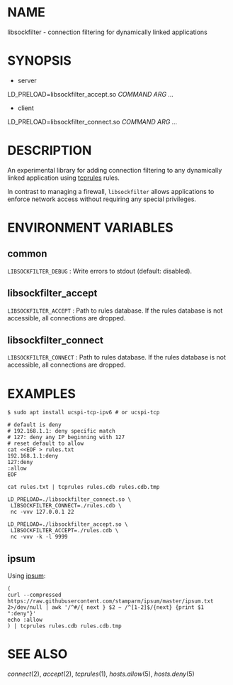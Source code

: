 # NAME

libsockfilter - connection filtering for dynamically linked applications

# SYNOPSIS

* server

LD\_PRELOAD=libsockfilter\_accept.so *COMMAND* *ARG* *...*

* client

LD\_PRELOAD=libsockfilter\_connect.so *COMMAND* *ARG* *...*

# DESCRIPTION

An experimental library for adding connection
filtering to any dynamically linked application using
[tcprules](https://cr.yp.to/ucspi-tcp/tcprules.html) rules.

In contrast to managing a firewall, `libsockfilter` allows applications
to enforce network access without requiring any special privileges.

# ENVIRONMENT VARIABLES

## common

`LIBSOCKFILTER_DEBUG`
: Write errors to stdout (default: disabled).

## libsockfilter\_accept

`LIBSOCKFILTER_ACCEPT`
: Path to rules database. If the rules database is not accessible,
  all connections are dropped.

## libsockfilter\_connect

`LIBSOCKFILTER_CONNECT`
: Path to rules database. If the rules database is not accessible,
  all connections are dropped.

# EXAMPLES

~~~
$ sudo apt install ucspi-tcp-ipv6 # or ucspi-tcp

# default is deny
# 192.168.1.1: deny specific match
# 127: deny any IP beginning with 127
# reset default to allow
cat <<EOF > rules.txt
192.168.1.1:deny
127:deny
:allow
EOF

cat rules.txt | tcprules rules.cdb rules.cdb.tmp

LD_PRELOAD=./libsockfilter_connect.so \
 LIBSOCKFILTER_CONNECT=./rules.cdb \
 nc -vvv 127.0.0.1 22

LD_PRELOAD=./libsockfilter_accept.so \
 LIBSOCKFILTER_ACCEPT=./rules.cdb \
 nc -vvv -k -l 9999
~~~

## ipsum

Using [ipsum](https://github.com/stamparm/ipsum):

~~~
(
curl --compressed https://raw.githubusercontent.com/stamparm/ipsum/master/ipsum.txt 2>/dev/null | awk '/^#/{ next } $2 ~ /^[1-2]$/{next} {print $1 ":deny"}'
echo :allow
) | tcprules rules.cdb rules.cdb.tmp
~~~

# SEE ALSO

_connect_(2), _accept_(2), _tcprules_(1), _hosts.allow_(5), _hosts.deny_(5)
